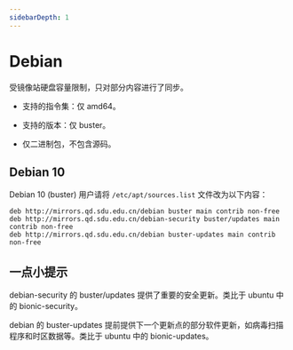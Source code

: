 ```yaml
---
sidebarDepth: 1
---
```

# Debian
受镜像站硬盘容量限制，只对部分内容进行了同步。

- 支持的指令集：仅 amd64。

- 支持的版本：仅 buster。

- 仅二进制包，不包含源码。

## Debian 10
Debian 10 (buster) 用户请将 `/etc/apt/sources.list` 文件改为以下内容：

```
deb http://mirrors.qd.sdu.edu.cn/debian buster main contrib non-free
deb http://mirrors.qd.sdu.edu.cn/debian-security buster/updates main contrib non-free
deb http://mirrors.qd.sdu.edu.cn/debian buster-updates main contrib non-free
```

## 一点小提示
debian-security 的 buster/updates 提供了重要的安全更新。类比于 ubuntu 中的 bionic-security。

debian 的 buster-updates 提前提供下一个更新点的部分软件更新，如病毒扫描程序和时区数据等。类比于 ubuntu 中的 bionic-updates。
